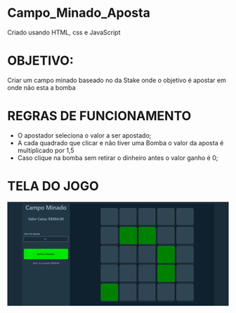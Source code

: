 # Campo_Minado_Aposta

Criado usando HTML, css e JavaScript

# OBJETIVO:
Criar um campo minado baseado no da Stake onde o objetivo é apostar em onde não esta a bomba

# REGRAS DE FUNCIONAMENTO

 - O apostador seleciona o valor a ser apostado;
 - A cada quadrado que clicar e não tiver uma Bomba o valor da aposta é multiplicado por 1,5
 - Caso clique na bomba sem retirar o dinheiro antes o valor ganho é 0;

# TELA DO JOGO

![Screenshot](screenshot.png)

